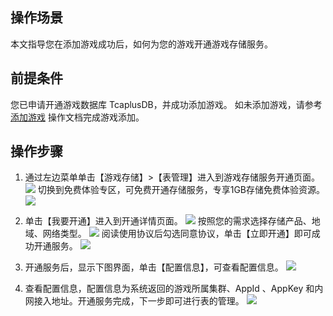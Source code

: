 
## 操作场景
本文指导您在添加游戏成功后，如何为您的游戏开通游戏存储服务。

##  前提条件
您已申请开通游戏数据库 TcaplusDB，并成功添加游戏。
如未添加游戏，请参考 [添加游戏]() 操作文档完成游戏添加。

## 操作步骤


1. 通过左边菜单单击【游戏存储】>【表管理】进入到游戏存储服务开通页面。
![](https://main.qcloudimg.com/raw/321fd689cfd4c42c4c9f7f4084813f80.png)
切换到免费体验专区，可免费开通存储服务，专享1GB存储免费体验资源。
![](https://main.qcloudimg.com/raw/fa178e0604abfd8f4a8a70b8b97ef059.png)

2. 单击【我要开通】进入到开通详情页面。
![](https://main.qcloudimg.com/raw/55fa4cab2f10a0486febf37ace040148.png)
按照您的需求选择存储产品、地域、网络类型。
![](https://main.qcloudimg.com/raw/e48422190b62c5ae3a4708d8f9d78e17.png)
阅读使用协议后勾选同意协议，单击【立即开通】即可成功开通服务。
![](https://main.qcloudimg.com/raw/df197b169a16659183cb49b32e7a2d95.png)


3. 开通服务后，显示下图界面，单击【配置信息】，可查看配置信息。
![](https://main.qcloudimg.com/raw/2c663af5d2e81f55a248eb1041a22187.png)

4. 查看配置信息，配置信息为系统返回的游戏所属集群、AppId 、AppKey 和内网接入地址。开通服务完成，下一步即可进行表的管理。
![](https://main.qcloudimg.com/raw/31a29c45382827eb924f3b7f164db0d3.png)
